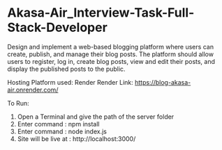 # Akasa-Air_Interview-Task-Full-Stack-Developer
Design and implement a web-based blogging platform where users can create, publish, and manage their blog posts. The platform should allow users to register, log in, create blog posts, view and edit their posts, and display the published posts to the public.

Hosting Platform used: Render
Render Link: https://blog-akasa-air.onrender.com/

To Run:

1. Open a Terminal and give the path of the server folder
2. Enter command : npm install
3. Enter command : node index.js
4. Site will be live at : http://localhost:3000/
